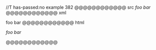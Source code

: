 //T has-passed:no
example 382
@@@@@@@@@@@@ src
*foo
bar*
@@@@@@@@@@@@ xml
<?xml version="1.0" encoding="UTF-8"?>
<!DOCTYPE document SYSTEM "CommonMark.dtd">
<document xmlns="http://commonmark.org/xml/1.0">
  <paragraph>
    <emph>
      <text>foo</text>
      <softbreak />
      <text>bar</text>
    </emph>
  </paragraph>
</document>
@@@@@@@@@@@@ html
<p><em>foo
bar</em></p>
@@@@@@@@@@@@

